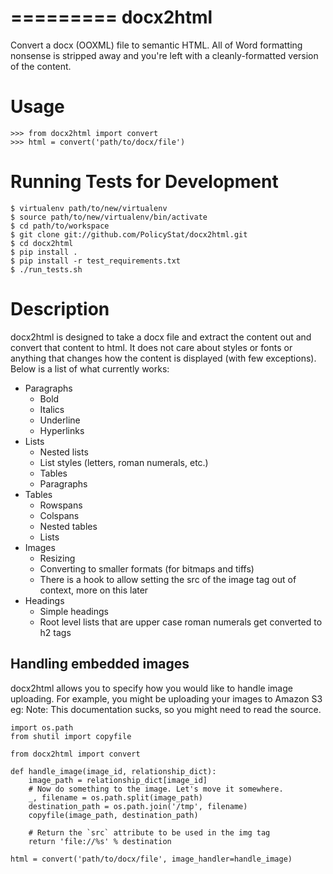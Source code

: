 =========
docx2html
=========

Convert a docx (OOXML) file to semantic HTML.
All of Word formatting nonsense is stripped away and
you're left with a cleanly-formatted version of the content.


Usage
=====

    >>> from docx2html import convert
    >>> html = convert('path/to/docx/file')


Running Tests for Development
=============================


	$ virtualenv path/to/new/virtualenv
	$ source path/to/new/virtualenv/bin/activate
	$ cd path/to/workspace
	$ git clone git://github.com/PolicyStat/docx2html.git
	$ cd docx2html
	$ pip install .
	$ pip install -r test_requirements.txt
    $ ./run_tests.sh


Description
===========

docx2html is designed to take a docx file and extract the content out and
convert that content to html. It does not care about styles or fonts or
anything that changes how the content is displayed (with few exceptions). Below
is a list of what currently works:

* Paragraphs
    * Bold
    * Italics
    * Underline
    * Hyperlinks
* Lists
    * Nested lists
    * List styles (letters, roman numerals, etc.)
    * Tables
    * Paragraphs
* Tables
    * Rowspans
    * Colspans
    * Nested tables
    * Lists
* Images
    * Resizing
    * Converting to smaller formats (for bitmaps and tiffs)
    * There is a hook to allow setting the src of the image tag out of context,
      more on this later
* Headings
    * Simple headings
    * Root level lists that are upper case roman numerals get converted to h2
      tags

Handling embedded images
------------------------

docx2html allows you to specify how you would like to handle image uploading.
For example, you might be uploading your images to Amazon S3 eg:
Note: This documentation sucks, so you might need to read the source.

	import os.path
	from shutil import copyfile

    from docx2html import convert

	def handle_image(image_id, relationship_dict):
		image_path = relationship_dict[image_id]
		# Now do something to the image. Let's move it somewhere.
		_, filename = os.path.split(image_path)
		destination_path = os.path.join('/tmp', filename)
		copyfile(image_path, destination_path)

		# Return the `src` attribute to be used in the img tag
		return 'file://%s' % destination

    html = convert('path/to/docx/file', image_handler=handle_image)

